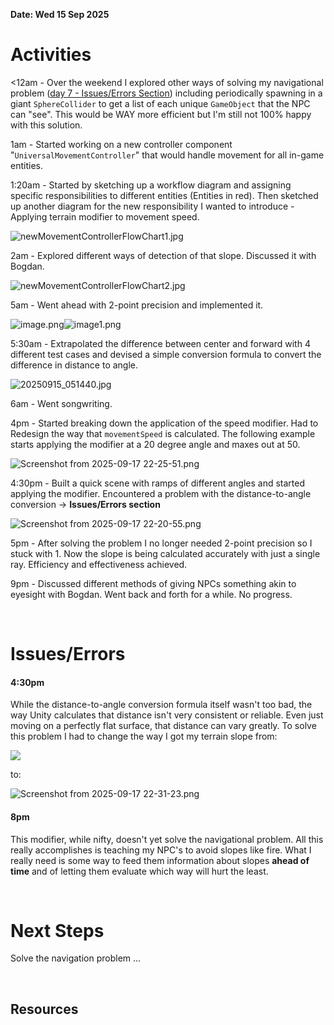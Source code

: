 **Date: Wed 15 Sep 2025**<br>

# Activities

<12am - Over the weekend I explored other ways of solving my navigational problem ([day 7 - Issues/Errors Section](day7_Fri12Sep2025.md)) including  periodically spawning in a giant `SphereCollider` to get a list of each unique `GameObject` that the NPC can "see". This would be WAY more efficient but I'm still not 100% happy with this solution.

1am - Started working on a new controller component "`UniversalMovementController`" that would handle movement for all in-game entities.

1:20am - Started by sketching up a workflow diagram and assigning specific responsibilities to different entities (Entities in red). Then sketched up another diagram for the new responsibility I wanted to introduce - Applying terrain modifier to movement speed. 

![newMovementControllerFlowChart1.jpg](../assets/newMovementControllerFlowChart1.jpg)

2am - Explored different ways of detection of that slope. Discussed it with Bogdan. 

![newMovementControllerFlowChart2.jpg](../assets/newMovementControllerFlowChart2.jpg)

5am - Went ahead with 2-point precision and implemented it.

![image.png](../assets/a3a9980d810f218041512e703bd5e8434d994fc4.png)<img title="" src="../assets/9e2fa03da3bd03cebaac78a67357dbecaaf092fa.png" alt="image1.png" data-align="left">

5:30am - Extrapolated the difference between center and forward with 4 different test cases and devised a simple conversion formula to convert the difference in distance to angle.

![20250915_051440.jpg](../assets/a14fffa51f4a4e6c38d51f1ad421fa77aa3ab255.jpg)

6am - Went songwriting.

4pm - Started breaking down the application of the speed modifier. Had to Redesign the way that `movementSpeed` is calculated. The following example starts applying the modifier at a 20 degree angle and maxes out at 50.

![Screenshot from 2025-09-17 22-25-51.png](../assets/c6895ba04cd6b8c8298e12845aa7c77e50cf06ef.png)

4:30pm - Built a quick scene with ramps of different angles and started applying the modifier. Encountered a problem with the distance-to-angle conversion -> **Issues/Errors section**

![Screenshot from 2025-09-17 22-20-55.png](../assets/3e9f5f7286504371815466ed946b5eb1c7551b27.png)

5pm - After solving the problem I no longer needed 2-point precision so I stuck with 1. Now the slope is being calculated accurately with just a single ray. Efficiency and effectiveness achieved.

9pm - Discussed different methods of giving NPCs something akin to eyesight with Bogdan. Went back and forth for a while. No progress.

<br>

# Issues/Errors

#### 4:30pm

While the distance-to-angle conversion formula itself wasn't too bad, the way Unity calculates that distance isn't very consistent or reliable. Even just moving on a perfectly flat surface, that distance can vary greatly. To solve this problem I had to change the way I got my terrain slope from:

![](../assets/2025-09-17-22-32-05-image.png)

to:

![Screenshot from 2025-09-17 22-31-23.png](../assets/f4738df19f0d23c3b91c9d97767381adfa4289d9.png)

#### 8pm

This modifier, while nifty, doesn't yet solve the navigational problem. All this really accomplishes is teaching my NPC's to avoid slopes like fire. What I really need is some way to feed them information about slopes **ahead of time** and of letting them evaluate which way will hurt the least. 

<br>

# Next Steps

Solve the navigation problem ...

<br>

## Resources
